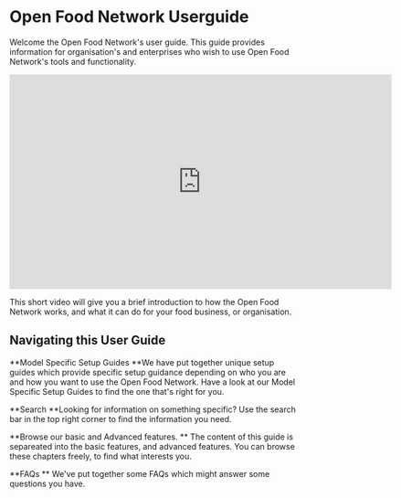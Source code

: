 # Open Food Network Userguide

Welcome the Open Food Network's user guide. This guide provides information for organisation's and enterprises who wish to use Open Food Network's tools and functionality. 


<iframe width="669" height="376" src="https://www.youtube.com/embed/eA3IcMUnU14" frameborder="0" allowfullscreen></iframe> 

This short video will give you a brief introduction to how the Open Food Network works, and what it can do for your food business, or organisation.

## Navigating this User Guide

**Model Specific Setup Guides
**We have put together unique setup guides which provide specific setup guidance depending on who you are and how you want to use the Open Food Network. Have a look at our Model Specific Setup Guides to find the one that's right for you. 

**Search
**Looking for information on something specific? Use the search bar in the top right corner to find the information you need.

**Browse our basic and Advanced features.
** The content of this guide is separeated into the basic features, and advanced features. You can browse these chapters freely, to find what interests you.

**FAQs
** We've put together some FAQs which might answer some questions you have.

  


